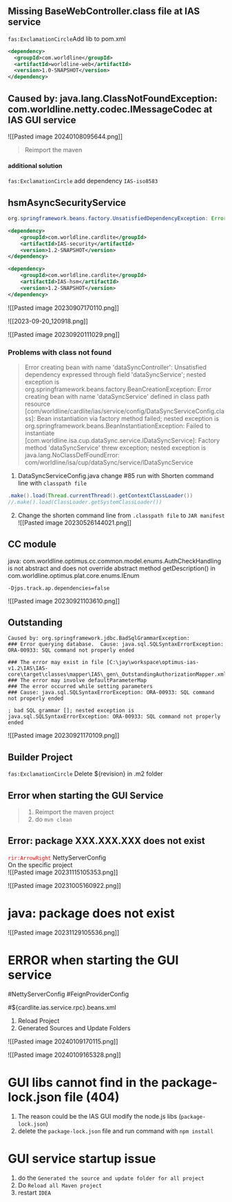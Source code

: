 ## Missing BaseWebController.class file at IAS service

`fas:ExclamationCircle`Add lib to pom.xml

```xml
<dependency>
  <groupId>com.worldline</groupId>
  <artifactId>worldline-web</artifactId>
  <version>1.0-SNAPSHOT</version>
</dependency>
```

## Caused by: java.lang.ClassNotFoundException: com.worldline.netty.codec.IMessageCodec at IAS GUI service

![[Pasted image 20240108095644.png]]

> Reimport the maven

#### additional solution

`fas:ExclamationCircle` add dependency `IAS-iso8583`

## hsmAsyncSecurityService

```java
org.springframework.beans.factory.UnsatisfiedDependencyException: Error creating bean with name 'hsmAsyncSecurityService': Unsatisfied dependency expressed through field 'hsmService'; nested exception is org.springframework.beans.factory.NoSuchBeanDefinitionException: No qualifying bean of type 'com.worldline.cardlite.hsm.api.IHsmService' available: expected at least 1 bean which qualifies as autowire candidate. Dependency annotations: {@org.springframework.beans.factory.annotation.Autowired(required=true)}
```

```xml
<dependency>
	<groupId>com.worldline.cardlite</groupId>
	<artifactId>IAS-security</artifactId>
	<version>1.2-SNAPSHOT</version>
</dependency>
```

```xml
<dependency>
    <groupId>com.worldline.cardlite</groupId>
    <artifactId>IAS-hsm</artifactId>
    <version>1.2-SNAPSHOT</version>
</dependency>
```

![[Pasted image 20230907170110.png]]

![[2023-09-20_120918.png]]

![[Pasted image 20230920111029.png]]

### Problems with class not found

> Error creating bean with name 'dataSyncController': Unsatisfied dependency expressed through field 'dataSyncService'; nested exception is org.springframework.beans.factory.BeanCreationException: Error creating bean with name 'dataSyncService' defined in class path resource [com/worldline/cardlite/ias/service/config/DataSyncServiceConfig.class]: Bean instantiation via factory method failed; nested exception is org.springframework.beans.BeanInstantiationException: Failed to instantiate [com.worldline.isa.cup.dataSync.service.IDataSyncService]: Factory method 'dataSyncService' threw exception; nested exception is java.lang.NoClassDefFoundError: com/worldline/isa/cup/dataSync/service/IDataSyncService

1. DataSyncServiceConfig.java
   change #85
   run with Shorten command line with `classpath file`

```java
.make().load(Thread.currentThread().getContextClassLoader())
//.make().load(ClassLoader.getSystemClassLoader())
```

2.  Change the shorten command line from `.classpath file` to `JAR manifest`
    ![[Pasted image 20230526144021.png]]

## CC module

java: com.worldline.optimus.cc.common.model.enums.AuthCheckHandling is not abstract and does not override abstract method getDescription() in com.worldline.optimus.plat.core.enums.IEnum

`-Djps.track.ap.dependencies=false`

![[Pasted image 20230921103610.png]]

## Outstanding

```
Caused by: org.springframework.jdbc.BadSqlGrammarException:
### Error querying database.  Cause: java.sql.SQLSyntaxErrorException: ORA-00933: SQL command not properly ended

### The error may exist in file [C:\jay\workspace\optimus-ias-v1.2\IAS\IAS-core\target\classes\mapper\IAS\_gen\_OutstandingAuthorizationMapper.xml]
### The error may involve defaultParameterMap
### The error occurred while setting parameters
### Cause: java.sql.SQLSyntaxErrorException: ORA-00933: SQL command not properly ended

; bad SQL grammar []; nested exception is java.sql.SQLSyntaxErrorException: ORA-00933: SQL command not properly ended
```

![[Pasted image 20230921170109.png]]

## Builder Project

`fas:ExclamationCircle` Delete ${revision} in .m2 folder

## Error when starting the GUI Service

> 1. Reimport the maven project
> 2. do `mvn clean`

## Error: package XXX.XXX.XXX does not exist

<span style="color:red;">`rir:ArrowRight`</span> NettyServerConfig  
On the specific project  
![[Pasted image 20231115105353.png]]

![[Pasted image 20231005160922.png]]

# java: package does not exist

![[Pasted image 20231129105536.png]]

# ERROR when starting the GUI service

#NettyServerConfig #FeignProviderConfig

#${cardlite.ias.service.rpc}.beans.xml

1. Reload Project
2. Generated Sources and Update Folders

![[Pasted image 20240109170115.png]]

![[Pasted image 20240109165328.png]]

# GUI libs cannot find in the package-lock.json file (404)

1. The reason could be the IAS GUI modify the node.js libs (`package-lock.json`)
2. delete the `package-lock.json` file and run command with `npm install`

# GUI service startup issue

1. do the `Generated the source and update folder for all project`
2. Do `Reload all Maven project`
3. restart `IDEA`
